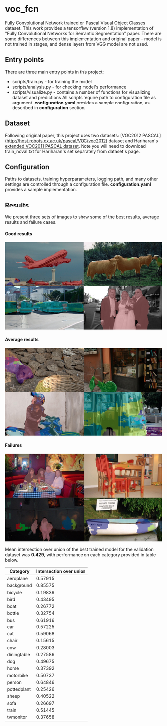# voc_fcn
Fully Convolutional Network trained on Pascal Visual Object Classes dataset. 
This work provides a tensorflow (version 1.8) implementation of "Fully Convolutional Networks for Semantic Segmentation" paper. 
There are some differences between this implementation and original paper - model is not trained in stages, and dense layers from VGG model are not used.

## Entry points
There are three main entry points in this project:
- scripts/train.py - for training the model
- scripts/analysis.py - for checking model's performance
- scripts/visualize.py - contains a number of functions for visualizing dataset and predictions
All scripts require path to configuration file as argument. **configuration.yaml** provides a sample configuration, as described in **configuration** section.


## Dataset
Following original paper, this project uses two datasets: [VOC2012 PASCAL] (http://host.robots.ox.ac.uk/pascal/VOC/voc2012) dataset and Hariharan's [extended VOC2011 PASCAL dataset](http://home.bharathh.info/pubs/codes/SBD/download.html). Note you will need to download train_noval.txt for Hariharan's set separately from dataset's page.


## Configuration
Paths to datasets, training hyperparameters, logging path, and many other settings are controlled through a configuration file. **configuration.yaml** provides a sample implementation.

## Results
We present three sets of images to show some of the best results, average results and failure cases.

#### Good results
![alt text](./images/good.jpg)

#### Average results
![alt text](./images/average.jpg)

#### Failures
![alt text](./images/bad.jpg)

Mean intersection over union of the best trained model for the validation dataset was **0.429**, with performance on each category provided in table below.

Category | Intersection over union
--- | --- 
aeroplane | 0.57915
background | 0.85575
bicycle | 0.19839
bird | 0.43495
boat | 0.26772
bottle | 0.32754
bus | 0.61916
car | 0.57225
cat | 0.59068
chair | 0.15615
cow | 0.28003
diningtable | 0.27586
dog | 0.49675
horse | 0.37392
motorbike | 0.50737
person | 0.64846
pottedplant | 0.25426
sheep | 0.40522
sofa | 0.26697
train | 0.51445
tvmonitor | 0.37658
